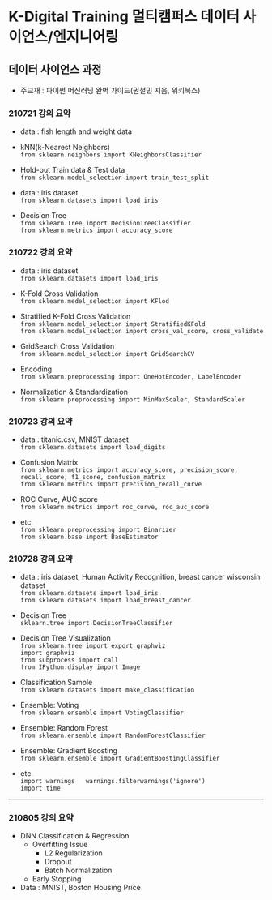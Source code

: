 # K-Digital Training 멀티캠퍼스 데이터 사이언스/엔지니어링
## 데이터 사이언스 과정
- 주교재 : 파이썬 머신러닝 완벽 가이드(권철민 지음, 위키북스)

### 210721 강의 요약

- data : fish length and weight data 
- kNN(k-Nearest Neighbors)  
`from sklearn.neighbors import KNeighborsClassifier`
- Hold-out Train data & Test data  
`from sklearn.model_selection import train_test_split`

- data : iris dataset  
`from sklearn.datasets import load_iris`
- Decision Tree  
`from sklearn.Tree import DecisionTreeClassifier`  
`from sklearn.metrics import accuracy_score`

### 210722 강의 요약

- data : iris dataset  
`from sklearn.datasets import load_iris`
- K-Fold Cross Validation  
`from sklearn.medel_selection import KFlod`  
- Stratified K-Fold Cross Validation  
`from sklearn.model_selection import StratifiedKFold`  
`from sklearn.model_selection import cross_val_score, cross_validate`
- GridSearch Cross Validation  
`from sklearn.model_selection import GridSearchCV`  

- Encoding  
`from sklearn.preprocessing import OneHotEncoder, LabelEncoder`  

- Normalization & Standardization  
`from sklearn.preprocessing import MinMaxScaler, StandardScaler`  

### 210723 강의 요약

- data : titanic.csv, MNIST dataset  
`from sklearn.datasets import load_digits`  

- Confusion Matrix  
`from sklearn.metrics import accuracy_score, precision_score, recall_score, f1_score, confusion_matrix`  
`from sklearn.metrics import precision_recall_curve`  

- ROC Curve, AUC score  
`from sklearn.metrics import roc_curve, roc_auc_score`  

- etc.  
`from sklearn.preprocessing import Binarizer`  
`from sklearn.base import BaseEstimator`  

### 210728 강의 요약

- data : iris dataset, Human Activity Recognition, breast cancer wisconsin dataset  
`from sklearn.datasets import load_iris`  
`from sklearn.datasets import load_breast_cancer`

- Decision Tree  
`sklearn.tree import DecisionTreeClassifier`  
- Decision Tree Visualization  
`from sklearn.tree import export_graphviz`  
`import graphviz`  
`from subprocess import call`  
`from IPython.display import Image`  

- Classification Sample  
`from sklearn.datasets import make_classification`

- Ensemble: Voting  
`from sklearn.ensemble import VotingClassifier`  

- Ensemble: Random Forest  
`from sklearn.ensemble import RandomForestClassifier`  

- Ensemble: Gradient Boosting  
`from sklearn.ensemble import GradientBoostingClassifier`

- etc.  
`import warnings  
warnings.filterwarnings('ignore')`  
`import time`

---

### 210805 강의 요약  
- DNN Classification & Regression  
  - Overfitting Issue  
    - L2 Regularization
    - Dropout
    - Batch Normalization
  - Early Stopping
- Data : MNIST, Boston Housing Price
